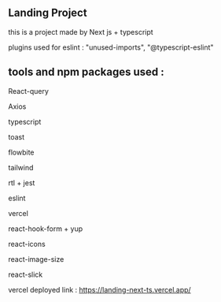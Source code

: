 ## Landing Project

this is a project made by Next js + typescript 

plugins used for eslint :
"unused-imports", "@typescript-eslint"

## tools and npm packages used :
React-query

Axios

typescript

toast

flowbite

tailwind

rtl + jest

eslint

vercel

react-hook-form + yup

react-icons

react-image-size

react-slick

vercel deployed link : https://landing-next-ts.vercel.app/